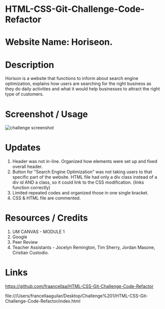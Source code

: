 # HTML-CSS-Git-Challenge-Code-Refactor

# Website Name: Horiseon. 

# Description

Horison is a website that functions to inform about search engine optimization, explains how users are searching for the right business as they do daily activities and what it would help businesses to attract the right type of customers. 

# Screenshot / Usage
![challenge screenshot](https://user-images.githubusercontent.com/95050386/147001646-5ec406d4-e3f0-4f34-9048-487fa4ff5e8d.png)


# Updates
1. Header was not in-line. Organized how elements were set up and fixed overall header.
2. Button for "Search Engine Optimization" was not taking users to that specific part of the website. HTML file had only a div class instead of a div id AND a class, so it could link to the CSS modification. (links function correctly)
3. Limited repeated codes and organized those in one single bracket.
4. CSS & HTML file are commented.


# Resources / Credits
1. UM CANVAS - MODULE 1
2. Google
3. Peer Review
4. Teacher Assistants - Jocelyn Remington, Tim Sherry, Jordan Masone, Cristian Custodio.

# Links
https://github.com/fraancellaa/HTML-CSS-Git-Challenge-Code-Refactor

file:///Users/francellaaguilar/Desktop/Challenge%201/HTML-CSS-Git-Challenge-Code-Refactor/index.html